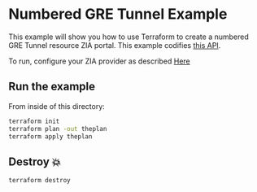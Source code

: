 # Numbered GRE Tunnel Example

This example will show you how to use Terraform to create a numbered GRE Tunnel resource ZIA portal.
This example codifies [this API](https://help.zscaler.com/zia/api#/Traffic%20Forwarding/GreTunnelResource_addGreTunnel).

To run, configure your ZIA provider as described [Here](https://github.com/willguibr/terraform-provider-zia/blob/master/docs/index.html.markdown)

## Run the example

From inside of this directory:

```bash
terraform init
terraform plan -out theplan
terraform apply theplan
```

## Destroy 💥

```bash
terraform destroy
```
